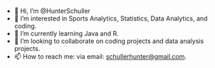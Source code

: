 - 👋 Hi, I’m @HunterSchuller
- 👀 I’m interested in Sports Analytics, Statistics, Data Analytics, and coding. 
- 🌱 I’m currently learning Java and R. 
- 💞️ I’m looking to collaborate on coding projects and data analysis projects. 
- 📫 How to reach me: via email: schullerhunter@gmail.com.

<!---
HunterSchuller/HunterSchuller is a ✨ special ✨ repository because its `README.md` (this file) appears on your GitHub profile.
You can click the Preview link to take a look at your changes.
--->
